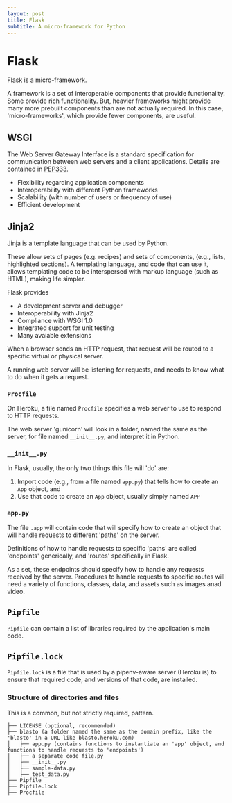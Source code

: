 ```yaml
---
layout: post
title: Flask
subtitle: A micro-framework for Python
---
```



# Flask
 
Flask is a micro-framework.

A framework is a set of interoperable components that provide functionality. Some provide rich functionality. But, heavier frameworks might provide many more prebuilt components than are not actually required.  In this case, 'micro-frameworks', which provide fewer components, are useful.

## WSGI
The Web Server Gateway Interface is a standard specification for communication between web servers and a client applications. Details are contained in [PEP333](https://www.python.org/dev/peps/pep-0333/).

- Flexibility regarding application components
- Interoperability with different Python frameworks
- Scalability (with number of users or frequency of use)
- Efficient development

## Jinja2
Jinja is a template language that can be used by Python.

These allow sets of pages (e.g. recipes) and sets of components, (e.g., lists, highlighted sections). A templating language, and code that can use it, allows templating code to be interspersed with markup language (such as HTML), making life simpler.

Flask provides
- A development server and debugger
- Interoperability with Jinja2
- Compliance with WSGI 1.0
- Integrated support for unit testing
- Many avaiable extensions

When a browser sends an HTTP request, that request will be routed to a specific virtual or physical server.

A running web server will be listening for requests, and needs to know what to do when it gets a request.

### `Procfile`
On Heroku, a file named `Procfile` specifies a web server to use to respond to HTTP requests.

The web server 'gunicorn' will look in a folder, named the same as the server, for file named `__init__.py`, and interpret it in Python.

### `__init__.py`
In Flask, usually, the only two things this file will 'do' are:
1. Import code (e.g., from a file named `app.py`) that tells how to create an `App` object, and
2. Use that code to create an `App` object, usually simply named `APP` 

### `app.py`
The file `.app` will contain code that will specify how to create an object that will handle requests to different 'paths' on the server. 

Definitions of how to handle requests to specific 'paths' are called 'endpoints' generically, and 'routes' specifically in Flask.

As a set, these endpoints should specify how to handle any requests received by the server. Procedures to handle requests to specific routes will need a variety of functions, classes, data, and assets such as images anad video.

## `Pipfile`
`Pipfile` can contain a list of libraries required by the application's main code.

## `Pipfile.lock`
`Pipfile.lock` is a file that is used by a pipenv-aware server (Heroku is) to ensure that required code, and versions of that code, are installed.

### Structure of directories and files
This is a common, but not strictly required, pattern.

```
├── LICENSE (optional, recommended)
├── blasto (a folder named the same as the domain prefix, like the 'blasto' in a URL like blasto.heroku.com)
│   ├── app.py (contains functions to instantiate an 'app' object, and functions to handle requests to 'endpoints')
│   ├── a_separate_code_file.py
│   ├── __init__.py
│   ├── sample-data.py
│   ├── test_data.py
├── Pipfile
├── Pipfile.lock
├── Procfile
```
